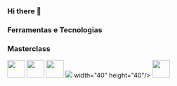 ### Hi there 👋


### Ferramentas e Tecnologias
### Masterclass
<img loading="lazy" src="https://cdn.jsdelivr.net/gh/devicons/devicon/icons/amazonwebservices/amazonwebservices-original.svg" width="40" height="40"/>                    <img loading="lazy" src="https://cdn.jsdelivr.net/gh/devicons/devicon/icons/terraform/terraform-original.svg" width="40" height="40"/>                    <img loading="lazy" src="https://cdn.jsdelivr.net/gh/devicons/devicon/icons/git/git-original.svg" width="40" height="40"/>                    <img src="https://cdn.jsdelivr.net/gh/devicons/devicon/icons/docker/docker-original.svg" /> width="40" height="40"/>                    <img loading="lazy" src="https://cdn.jsdelivr.net/gh/devicons/devicon/icons/kubernetes/kubernetes-plain.svg" width="40" height="40"/>

          


          
